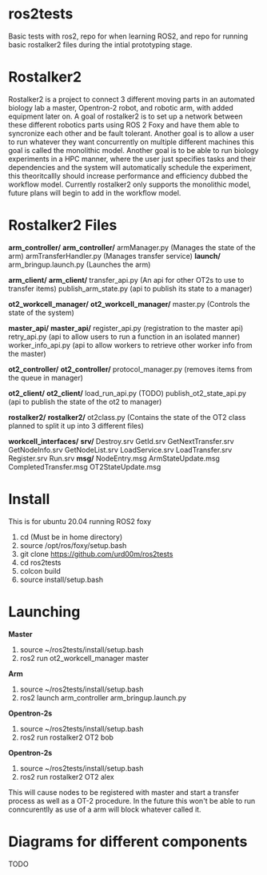 # ros2tests
Basic tests with ros2, repo for when learning ROS2, and repo for running basic rostalker2 files during the intial prototyping stage.

# Rostalker2
Rostalker2 is a project to connect 3 different moving parts in an automated biology lab a master, Opentron-2 robot, and robotic arm, with added equipment later on. A goal of rostalker2 is to set up a network between these different robotics parts using ROS 2 Foxy and have them able to syncronize each other and be fault tolerant. Another goal is to allow a user to run whatever they want concurrently on multiple different machines this goal is called the monolithic model. Another goal is to be able to run biology experiments in a HPC manner, where the user just specifies tasks and their dependencies and the system will automatically schedule the experiment, this theoritcallly should increase performance and efficiency dubbed the workflow model. Currently rostalker2 only supports the monolithic model, future plans will begin to add in the workflow model.

# Rostalker2 Files
**arm_controller/**
		  **arm_controller/**
				    armManager.py (Manages the state of the arm)
				    armTransferHandler.py (Manages transfer service)
		  **launch/**
				    arm_bringup.launch.py (Launches the arm)

**arm_client/**
		  **arm_client/**
				    transfer_api.py (An api for other OT2s to use to transfer items)
				    publish_arm_state.py (api to publish its state to a manager)

**ot2_workcell_manager/**
		  **ot2_workcell_manager/**
				    master.py (Controls the state of the system)

**master_api/**
		  **master_api/**
				    register_api.py (registration to the master api)
				    retry_api.py (api to allow users to run a function in an isolated manner)
				    worker_info_api.py (api to allow workers to retrieve other worker info from the master)

**ot2_controller/**
		  **ot2_controller/**
				    protocol_manager.py (removes items from the queue in manager)

**ot2_client/**
		  **ot2_client/**
				    load_run_api.py (TODO)
				    publish_ot2_state_api.py (api to publish the state of the ot2 to manager)

**rostalker2/**
		  **rostalker2/**
				    ot2class.py (Contains the state of the OT2 class planned to split it up into 3 different files)

**workcell_interfaces/**
		  **srv/**
				    Destroy.srv
				    GetId.srv
				    GetNextTransfer.srv
				    GetNodeInfo.srv
				    GetNodeList.srv
				    LoadService.srv
				    LoadTransfer.srv
				    Register.srv
				    Run.srv
		  **msg/**
				    NodeEntry.msg
				    ArmStateUpdate.msg
				    CompletedTransfer.msg
				    OT2StateUpdate.msg

# Install
This is for ubuntu 20.04 running ROS2 foxy
1. cd (Must be in home directory)
2. source /opt/ros/foxy/setup.bash
3. git clone https://github.com/urd00m/ros2tests
4. cd ros2tests
5. colcon build
6. source install/setup.bash

# Launching
**Master**
1. source ~/ros2tests/install/setup.bash
2. ros2 run ot2_workcell_manager master

**Arm**
1. source ~/ros2tests/install/setup.bash
2. ros2 launch arm_controller arm_bringup.launch.py

**Opentron-2s**
1. source ~/ros2tests/install/setup.bash
2. ros2 run rostalker2 OT2 bob

**Opentron-2s**
1. source ~/ros2tests/install/setup.bash
2. ros2 run rostalker2 OT2 alex

This will cause nodes to be registered with master and start a transfer process as well as a OT-2 procedure. In the future this won't be able to run conncurentlly as use of a arm will block whatever called it.

# Diagrams for different components
TODO
